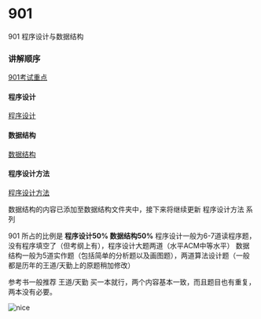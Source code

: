 # 901
901 程序设计与数据结构

### 讲解顺序
[901考试重点](https://github.com/dengchengH/901/blob/master/901%E8%80%83%E8%AF%95%E9%87%8D%E7%82%B9.pdf)

#### 程序设计
[程序设计](https://github.com/dengchengH/ninezeroone/tree/master/%E7%A8%8B%E5%BA%8F%E8%AE%BE%E8%AE%A1)

#### 数据结构
[数据结构](https://github.com/dengchengH/ninezeroone/tree/master/%E6%95%B0%E6%8D%AE%E7%BB%93%E6%9E%84)

#### 程序设计方法
[程序设计方法](https://github.com/dengchengH/ninezeroone/tree/master/%E7%A8%8B%E5%BA%8F%E8%AE%BE%E8%AE%A1%E6%96%B9%E6%B3%95)

数据结构的内容已添加至数据结构文件夹中，接下来将继续更新 程序设计方法 系列

901 所占的比例是 **程序设计50% 数据结构50%** 
程序设计一般为6-7道读程序题，没有程序填空了（但考纲上有），程序设计大题两道（水平ACM中等水平）
数据结构一般为5道实作题（包括简单的分析题以及画图题），两道算法设计题（一般都是历年的王道/天勤上的原题稍加修改）

参考书一般推荐 王道/天勤 买一本就行，两个内容基本一致，而且题目也有重复，两本没有必要。

![nice](https://ss2.bdstatic.com/70cFvnSh_Q1YnxGkpoWK1HF6hhy/it/u=3173816628,3354165492&fm=26&gp=0.jpg)
